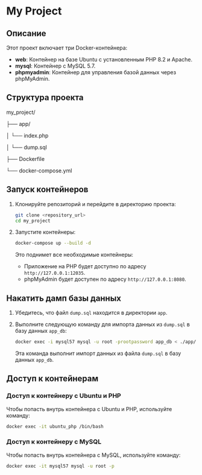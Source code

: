 # My Project

## Описание

Этот проект включает три Docker-контейнера:
- **web**: Контейнер на базе Ubuntu с установленным PHP 8.2 и Apache.
- **mysql**: Контейнер с MySQL 5.7.
- **phpmyadmin**: Контейнер для управления базой данных через phpMyAdmin.

## Структура проекта
my_project/

├── app/

│ └── index.php

│ └── dump.sql

├── Dockerfile

└── docker-compose.yml

## Запуск контейнеров

1. Клонируйте репозиторий и перейдите в директорию проекта:

    ```sh
    git clone <repository_url>
    cd my_project
    ```

2. Запустите контейнеры:

    ```sh
    docker-compose up --build -d
    ```

   Это поднимет все необходимые контейнеры:
    - Приложение на PHP будет доступно по адресу `http://127.0.0.1:12035`.
    - phpMyAdmin будет доступен по адресу `http://127.0.0.1:8080`.

## Накатить дамп базы данных

1. Убедитесь, что файл `dump.sql` находится в директории `app`.

2. Выполните следующую команду для импорта данных из `dump.sql` в базу данных `app_db`:

    ```sh
    docker exec -i mysql57 mysql -u root -prootpassword app_db < ./app/dump.sql
    ```

   Эта команда выполнит импорт данных из файла `dump.sql` в базу данных `app_db`.

## Доступ к контейнерам

### Доступ к контейнеру с Ubuntu и PHP

Чтобы попасть внутрь контейнера с Ubuntu и PHP, используйте команду:

```sh
docker exec -it ubuntu_php /bin/bash
```

### Доступ к контейнеру с MySQL

Чтобы попасть внутрь контейнера с MySQL, используйте команду:

```sh
docker exec -it mysql57 mysql -u root -p
```

